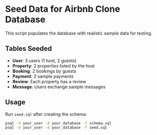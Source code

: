 # Seed Data for Airbnb Clone Database

This script populates the database with realistic sample data for testing.

## Tables Seeded

- **User**: 3 users (1 host, 2 guests)
- **Property**: 2 properties listed by the host
- **Booking**: 2 bookings by guests
- **Payment**: 2 sample payments
- **Review**: Each property has a review
- **Message**: Users exchange sample messages

## Usage

Run `seed.sql` after creating the schema:

```bash
psql -U your_user -d your_database -f schema.sql
psql -U your_user -d your_database -f seed.sql
